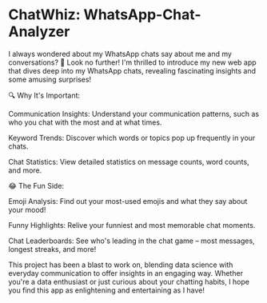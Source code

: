 # ChatWhiz: WhatsApp-Chat-Analyzer

I always wondered about my WhatsApp chats say about me and my conversations? 🤔 Look no further! I'm thrilled to introduce my new web app that dives deep into my WhatsApp chats, revealing fascinating insights and some amusing surprises!

🔍 Why It's Important:

Communication Insights: Understand your communication patterns, such as who you chat with the most and at what times.

Keyword Trends: Discover which words or topics pop up frequently in your chats.

Chat Statistics: View detailed statistics on message counts, word counts, and more.

😂 The Fun Side:

Emoji Analysis: Find out your most-used emojis and what they say about your mood!

Funny Highlights: Relive your funniest and most memorable chat moments.

Chat Leaderboards: See who's leading in the chat game – most messages, longest streaks, and more!

This project has been a blast to work on, blending data science with everyday communication to offer insights in an engaging way. Whether you're a data enthusiast or just curious about your chatting habits, I hope you find this app as enlightening and entertaining as I have!
